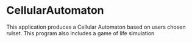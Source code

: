 # CellularAutomaton
This application produces a Cellular Automaton based on users chosen rulset. This program also includes a game of life simulation

